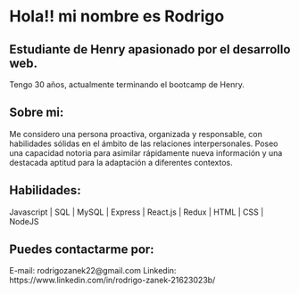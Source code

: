 <h1>Hola!! mi nombre es Rodrigo</h1> 

<h2>Estudiante de Henry apasionado por el desarrollo web.</h2>

Tengo 30 años, actualmente terminando el bootcamp de Henry.


<h2>Sobre mi:</h2>
Me considero una persona proactiva, organizada y responsable, con habilidades sólidas en el ámbito de las relaciones interpersonales. Poseo una capacidad notoria para asimilar rápidamente nueva información y una destacada aptitud para la adaptación a diferentes contextos.


<h2>
Habilidades: 
</h2>
Javascript | SQL | MySQL | Express | React.js | Redux | HTML | CSS | NodeJS



<h2>
Puedes contactarme por:
</h2>
E-mail: rodrigozanek22@gmail.com
Linkedin: https://www.linkedin.com/in/rodrigo-zanek-21623023b/
